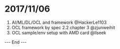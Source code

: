 # 2017/11/06
1. AI/ML/DL/OCL and framework @HackerLe1103
1. OCL framework by spec 2.2 chapter 3 @zjunweihit
1. OCL sample/env setup with AMD card @llseek

--- End ---
